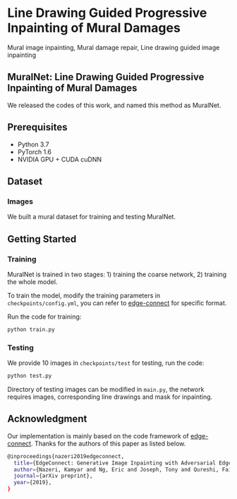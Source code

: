 # Line Drawing Guided Progressive Inpainting of Mural Damages
Mural image inpainting, Mural damage repair, Line drawing guided image inpainting


## MuralNet: Line Drawing Guided Progressive Inpainting of Mural Damages
We released the codes of this work, and named this method as MuralNet.

## Prerequisites
- Python 3.7
- PyTorch 1.6
- NVIDIA GPU + CUDA cuDNN


## Dataset
### Images
We built a mural dataset for training and testing MuralNet.

## Getting Started
### Training

MuralNet is trained in two stages: 1) training the coarse network, 2) training the whole model. 

To train the model, modify the training parameters in `checkpoints/config.yml`, you can refer to [edge-connect](https://github.com/knazeri/edge-connect) for specific format.

Run the code for training:
```bash
python train.py
```

### Testing
We provide 10 images in `checkpoints/test` for testing, run the code:
```bash
python test.py
```
Directory of testing images can be modified in `main.py`, the network requires images, corresponding line drawings and mask for inpainting.

## Acknowledgment
Our implementation is mainly based on the code framework of [edge-connect](https://github.com/knazeri/edge-connect). Thanks for the authors of this paper as listed below.

```bash
@inproceedings{nazeri2019edgeconnect,
  title={EdgeConnect: Generative Image Inpainting with Adversarial Edge Learning},
  author={Nazeri, Kamyar and Ng, Eric and Joseph, Tony and Qureshi, Faisal and Ebrahimi, Mehran},
  journal={arXiv preprint},
  year={2019},
}
```
